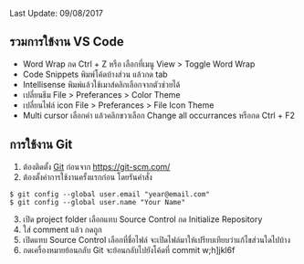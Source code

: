 Last Update: 09/08/2017

## รวมการใข้งาน VS Code ##
- Word Wrap กด Ctrl + Z หรือ เลือกที่เมนู View > Toggle Word Wrap
- Code Snippets พิมพ์โค้ดบ้างส่วน แล้วกด tab
- Intellisense พิมพ์แล้วใช้เมาส์คลิกเลือกจากตัวช่วยได้
- เปลี่ยนธีม File > Preferances > Color Theme
- เปลี่ยนไฟล์ icon File > Preferances > File Icon Theme
- Multi cursor เลือกคำ แล้วคลิกขวาเลือก Change all occurrances หรือกด Ctrl + F2

## การใช้งาน Git ##
1. ต้องติดตั้ง [Git](../../Git) ก่อนจาก https://git-scm.com/
2. ต้องตั้งค่าการใช้งานครั้งแรกก่อน โดยรันคำสั่ง
```
$ git config --global user.email "year@email.com"
$ git config --global user.name "Your Name"
```
3. เปิด project folder เลือกแทบ Source Control กด Initialize Repository
4. ใส่ comment แล้ว กดถูก 
5. เปิดแทบ Source Control เลือกที่ชื่อไฟล์ จะเปิดไฟล์มาให้เปรียบเทียบว่าแก้ไขส่วนใดไปบ้าง
6. กดเครื่องหมายย้อนกลับ Git จะย้อนกลับไปยังโค้ดที่ commit w;h]jkl6f
